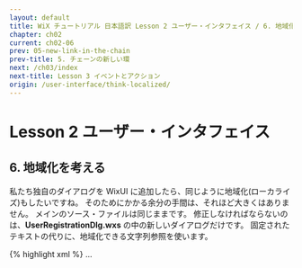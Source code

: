 ```yaml
---
layout: default
title: WiX チュートリアル 日本語訳 Lesson 2 ユーザー・インタフェイス / 6. 地域化を考える
chapter: ch02
current: ch02-06
prev: 05-new-link-in-the-chain
prev-title: 5. チェーンの新しい環
next: /ch03/index
next-title: Lesson 3 イベントとアクション
origin: /user-interface/think-localized/
---
```

# Lesson 2 ユーザー・インタフェイス

## 6. 地域化を考える

私たち独自のダイアログを WixUI に追加したら、同じように地域化(ローカライズ)もしたいですね。
そのためにかかる余分の手間は、それほど大きくはありません。
メインのソース・ファイルは同じままです。
修正しなければならないのは、**UserRegistrationDlg.wxs** の中の新しいダイアログだけです。
固定されたテキストの代りに、地域化できる文字列参照を使います。

{% highlight xml %}
  <Fragment>
    ...
      <Dialog Id="UserRegistrationDlg" Width="370" Height="270"
          Title="!(loc.UserRegistrationDlg_Title)" NoMinimize="yes">
        <Control Id="NameLabel" Type="Text"
            X="45" Y="73" Width="100" Height="15"
            TabSkip="no"
            Text="!(loc.UserRegistrationDlg_UserName)" />
        <Control Id="OrganizationLabel" Type="Text"
            X="45" Y="110" Width="100" Height="15"
            TabSkip="no"
            Text="!(loc.UserRegistrationDlg_Organization)" />
    ...
  </Fragment>
</Wix>
{% endhighlight %}

次に、これらの文字列の一覧を記載した地域化ファイルを適切なカルチャで作成します。
ここでは、そのファイルを **UserRegistrationDlg.fr-fr.wxl** と呼ぶことにしましょう
(ファイル名はあなた次第ですが、拡張子 `.wxl` は固定されています)。
**WixLocalization** タグの中で、カルチャとコードページを指定しなければいけません。
地域化したい他の言語についても、同様な複製を作って下さい。

{% highlight xml %}
<?xml version="1.0" encoding="utf-8"?>
<WixLocalization Culture="fr-fr" Codepage="1252"
    xmlns="http://schemas.microsoft.com/wix/2006/localization">
  <String Id="UserRegistrationDlg_Title"
      Overridable="yes">???</String>
  <String Id="UserRegistrationDlg_UserName"
      Overridable="yes">???</String>
  <String Id="UserRegistrationDlg_Organization"
      Overridable="yes">???</String>
  ...
</WixLocalization>
{% endhighlight %}

サンプル・ソース ([SampleWixUIAddDlgLoc](https://www.firegiant.com/system/files/samples/SampleWixUIAddDlgLoc.zip))
からインストーラをビルドするためには、地域化ファイルも参照する必要があります。
統合環境では、地域化ファイルは、プロジェクトに含めるだけで、自動的に使用されるようになります。

{% highlight bat %}
candle.exe SampleWixUIAddDlgLoc.wxs UserRegistrationDlg.wxs
light.exe -ext WixUIExtension -cultures:fr-fr
          -loc UserRegistrationDlg.fr-fr.wxl
          -out SampleWixUIAddDlgLoc.msi
          SampleWixUIAddDlgLoc.wixobj UserRegistrationDlg.wixobj
{% endhighlight %}

>  訳註：SampleWixUIAddDlgLoc の日本語版を [Sample-2-6-WixUIAddDlgLoc.zip](/samples/Sample-2-6-WixUIAddDlgLoc.zip) として用意しました。
> これまでメインのソースに埋め込んでいた日本語のテキストも地域化ファイルに分離しています。
> そのため、コマンド・ラインで指定しなければならない地域化ファイルの数が、上記のコマンド・ラインの例より増えています。
> 
> なお、日本語版のサンプルで示しているように、GUID も地域化ファイルの中で定義する事が出来ますが、
> その場合は GUID をブレース(波括弧 {})で囲む必要があります。